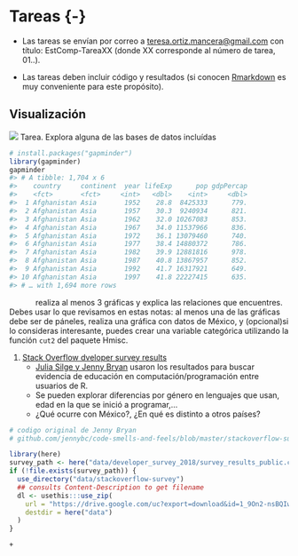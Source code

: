 
# Tareas {-}



* Las tareas se envían por correo a teresa.ortiz.mancera@gmail.com con título: 
EstComp-TareaXX (donde XX corresponde al número de tarea, 01..). 

* Las tareas deben incluir código y resultados (si conocen [Rmarkdown](https://rmarkdown.rstudio.com) 
es muy conveniente para este propósito).

## Visualización

![](img/manicule.jpg) Tarea. Explora alguna de las bases de datos incluídas


```r
# install.packages("gapminder")
library(gapminder)
gapminder
#> # A tibble: 1,704 x 6
#>    country     continent  year lifeExp      pop gdpPercap
#>    <fct>       <fct>     <int>   <dbl>    <int>     <dbl>
#>  1 Afghanistan Asia       1952    28.8  8425333      779.
#>  2 Afghanistan Asia       1957    30.3  9240934      821.
#>  3 Afghanistan Asia       1962    32.0 10267083      853.
#>  4 Afghanistan Asia       1967    34.0 11537966      836.
#>  5 Afghanistan Asia       1972    36.1 13079460      740.
#>  6 Afghanistan Asia       1977    38.4 14880372      786.
#>  7 Afghanistan Asia       1982    39.9 12881816      978.
#>  8 Afghanistan Asia       1987    40.8 13867957      852.
#>  9 Afghanistan Asia       1992    41.7 16317921      649.
#> 10 Afghanistan Asia       1997    41.8 22227415      635.
#> # … with 1,694 more rows
```

&nbsp;&nbsp;&nbsp;&nbsp;&nbsp;&nbsp;&nbsp;&nbsp;&nbsp;&nbsp;&nbsp; realiza al 
menos $3$ gráficas y explica las relaciones que encuentres. Debes usar lo que 
revisamos en estas notas: al menos una de las gráficas debe ser de páneles, 
realiza una gráfica con datos de México, y (opcional)si lo consideras 
interesante, puedes crear una variable categórica utilizando la función `cut2` 
del paquete Hmisc. 



1. [Stack Overflow dveloper survey results](whttps://insights.stackoverflow.com/survey/2019)
    + [Julia Silge y Jenny Bryan](https://github.com/jennybc/code-smells-and-feels/tree/master/stackoverflow-survey) 
    usaron los resultados para buscar evidencia de educación en 
    computación/programación entre usuarios de R.
    + Se pueden explorar diferencias por género en lenguajes que usan, edad en 
    la que se inició a programar,...
    + ¿Qué ocurre con México?, ¿En qué es distinto a otros países?


```r
# codigo original de Jenny Bryan 
# github.com/jennybc/code-smells-and-feels/blob/master/stackoverflow-survey

library(here)
survey_path <- here("data/developer_survey_2018/survey_results_public.csv")
if (!file.exists(survey_path)) {
  use_directory("data/stackoverflow-survey")
  ## consults Content-Description to get filename
  dl <- usethis:::use_zip(
    url = "https://drive.google.com/uc?export=download&id=1_9On2-nsBQIw3JiY43sWbrF8EjrqrR4U",
    destdir = here("data")
  )
}
```

    + 

